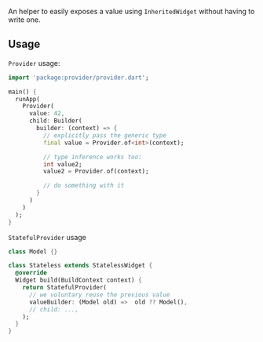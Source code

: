 An helper to easily exposes a value using `InheritedWidget` without having to write one.

## Usage

`Provider` usage:

```dart
import 'package:provider/provider.dart';

main() {
  runApp(
    Provider(
      value: 42,
      child: Builder(
        builder: (context) => {
          // explicitly pass the generic type
          final value = Provider.of<int>(context);

          // type inference works too:
          int value2;
          value2 = Provider.of(context);

          // do something with it
        }
      )
    )
  );
}
```

`StatefulProvider` usage

```dart
class Model {}

class Stateless extends StatelessWidget {
  @override
  Widget build(BuildContext context) {
    return StatefulProvider(
      // we voluntary reuse the previous value
      valueBuilder: (Model old) =>  old ?? Model(),
      // child: ...,
    );
  }
}
```
